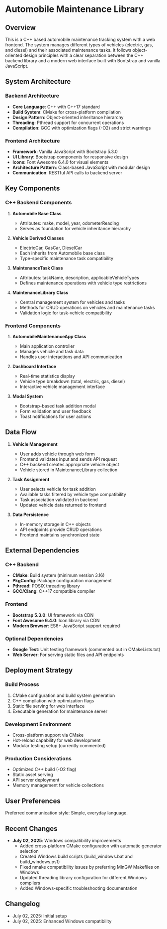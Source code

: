 # Automobile Maintenance Library

## Overview

This is a C++ based automobile maintenance tracking system with a web frontend. The system manages different types of vehicles (electric, gas, and diesel) and their associated maintenance tasks. It follows object-oriented design principles with a clear separation between the C++ backend library and a modern web interface built with Bootstrap and vanilla JavaScript.

## System Architecture

### Backend Architecture
- **Core Language**: C++ with C++17 standard
- **Build System**: CMake for cross-platform compilation
- **Design Pattern**: Object-oriented inheritance hierarchy
- **Threading**: Pthread support for concurrent operations
- **Compilation**: GCC with optimization flags (-O2) and strict warnings

### Frontend Architecture
- **Framework**: Vanilla JavaScript with Bootstrap 5.3.0
- **UI Library**: Bootstrap components for responsive design
- **Icons**: Font Awesome 6.4.0 for visual elements
- **Architecture Pattern**: Class-based JavaScript with modular design
- **Communication**: RESTful API calls to backend server

## Key Components

### C++ Backend Components

1. **Automobile Base Class**
   - Attributes: make, model, year, odometerReading
   - Serves as foundation for vehicle inheritance hierarchy

2. **Vehicle Derived Classes**
   - ElectricCar, GasCar, DieselCar
   - Each inherits from Automobile base class
   - Type-specific maintenance task compatibility

3. **MaintenanceTask Class**
   - Attributes: taskName, description, applicableVehicleTypes
   - Defines maintenance operations with vehicle type restrictions

4. **MaintenanceLibrary Class**
   - Central management system for vehicles and tasks
   - Methods for CRUD operations on vehicles and maintenance tasks
   - Validation logic for task-vehicle compatibility

### Frontend Components

1. **AutomobileMaintenanceApp Class**
   - Main application controller
   - Manages vehicle and task data
   - Handles user interactions and API communication

2. **Dashboard Interface**
   - Real-time statistics display
   - Vehicle type breakdown (total, electric, gas, diesel)
   - Interactive vehicle management interface

3. **Modal System**
   - Bootstrap-based task addition modal
   - Form validation and user feedback
   - Toast notifications for user actions

## Data Flow

1. **Vehicle Management**
   - User adds vehicle through web form
   - Frontend validates input and sends API request
   - C++ backend creates appropriate vehicle object
   - Vehicle stored in MaintenanceLibrary collection

2. **Task Assignment**
   - User selects vehicle for task addition
   - Available tasks filtered by vehicle type compatibility
   - Task association validated in backend
   - Updated vehicle data returned to frontend

3. **Data Persistence**
   - In-memory storage in C++ objects
   - API endpoints provide CRUD operations
   - Frontend maintains synchronized state

## External Dependencies

### C++ Backend
- **CMake**: Build system (minimum version 3.16)
- **PkgConfig**: Package configuration management
- **Pthread**: POSIX threading library
- **GCC/Clang**: C++17 compatible compiler

### Frontend
- **Bootstrap 5.3.0**: UI framework via CDN
- **Font Awesome 6.4.0**: Icon library via CDN
- **Modern Browser**: ES6+ JavaScript support required

### Optional Dependencies
- **Google Test**: Unit testing framework (commented out in CMakeLists.txt)
- **Web Server**: For serving static files and API endpoints

## Deployment Strategy

### Build Process
1. CMake configuration and build system generation
2. C++ compilation with optimization flags
3. Static file serving for web interface
4. Executable generation for maintenance server

### Development Environment
- Cross-platform support via CMake
- Hot-reload capability for web development
- Modular testing setup (currently commented)

### Production Considerations
- Optimized C++ build (-O2 flag)
- Static asset serving
- API server deployment
- Memory management for vehicle collections

## User Preferences

Preferred communication style: Simple, everyday language.

## Recent Changes

- **July 02, 2025**: Windows compatibility improvements
  - Added cross-platform CMake configuration with automatic generator selection
  - Created Windows build scripts (build_windows.bat and build_windows.ps1)
  - Fixed nmake compatibility issues by preferring MinGW Makefiles on Windows
  - Updated threading library configuration for different Windows compilers
  - Added Windows-specific troubleshooting documentation

## Changelog

- July 02, 2025: Initial setup
- July 02, 2025: Enhanced Windows compatibility